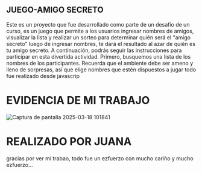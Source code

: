  ## JUEGO-AMIGO SECRETO

Este es un proyecto que fue desarrollado como parte 
de un desafío de un curso, es un juego que permite a los 
usuarios ingresar nombres de amigos, visualizar la lista y realizar
un sorteo para determinar quién será el "amigo secreto" luego de
ingresar nombres, te dará el resultado al azar de quién es tu amigo 
secreto. A continuación, podrás seguir las instrucciones para participar
en esta divertida actividad. Primero, busquemos una lista 
de los nombres de los participantes. Recuerda que el ambiente 
debe ser ameno y lleno de sorpresas, así que elige nombres que 
estén dispuestos a jugar todo fue realizado desde javascrip

# EVIDENCIA DE MI TRABAJO


![Captura de pantalla 2025-03-18 101841](https://github.com/user-attachments/assets/40da80c0-4cfb-43be-a59a-aeab02d431e5)

# REALIZADO POR JUANA
gracias por ver mi trabao, todo fue un ezfuerzo con mucho cariño y mucho ezfuerzo...


